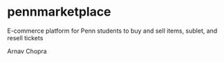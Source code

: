 # pennmarketplace
E-commerce platform for Penn students to buy and sell items, sublet, and resell tickets

Arnav Chopra